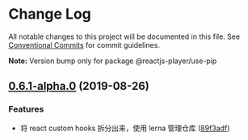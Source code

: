 # Change Log

All notable changes to this project will be documented in this file.
See [Conventional Commits](https://conventionalcommits.org) for commit guidelines.



**Note:** Version bump only for package @reactjs-player/use-pip





## [0.6.1-alpha.0](https://github.com/goblin-laboratory/react-player/compare/v0.5.5...v0.6.1-alpha.0) (2019-08-26)


### Features

* 将 react custom hooks 拆分出来，使用 lerna 管理仓库 ([89f3adf](https://github.com/goblin-laboratory/react-player/commit/89f3adf))
